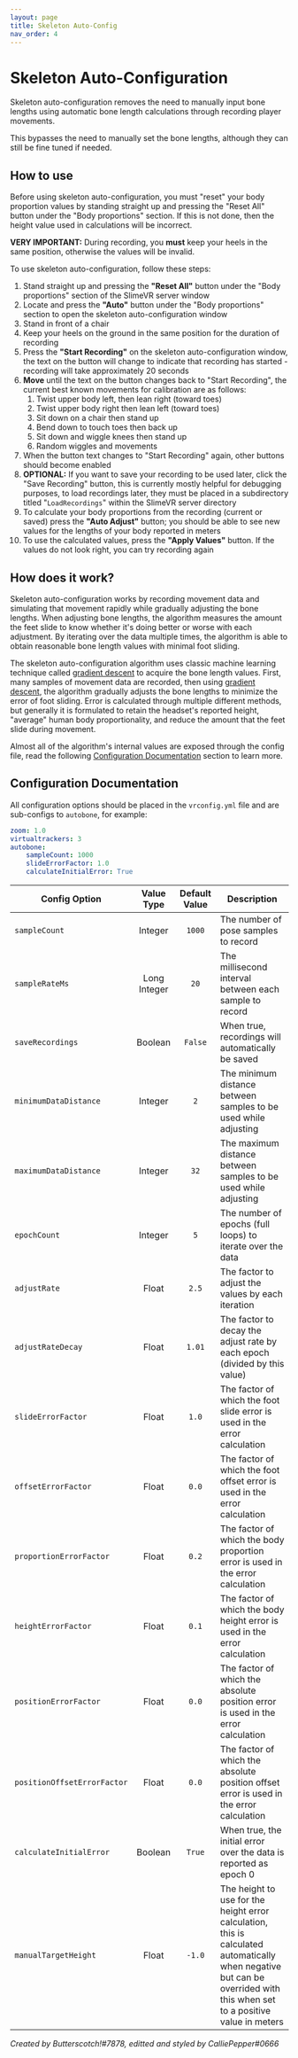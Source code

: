 ```yaml
---
layout: page
title: Skeleton Auto-Config
nav_order: 4
---
```

# Skeleton Auto-Configuration
Skeleton auto-configuration removes the need to manually input bone lengths using automatic bone length calculations through recording player movements.

This bypasses the need to manually set the bone lengths, although they can still be fine tuned if needed.

## How to use
Before using skeleton auto-configuration, you must "reset" your body proportion values by standing straight up and pressing the "Reset All" button under the "Body proportions" section. If this is not done, then the height value used in calculations will be incorrect.

**VERY IMPORTANT:** During recording, you **must** keep your heels in the same position, otherwise the values will be invalid.

To use skeleton auto-configuration, follow these steps:
1. Stand straight up and pressing the **"Reset All"** button under the "Body proportions" section of the SlimeVR server window
2. Locate and press the **"Auto"** button under the "Body proportions" section to open the skeleton auto-configuration window
3. Stand in front of a chair
4. Keep your heels on the ground in the same position for the duration of recording
5. Press the **"Start Recording"** on the skeleton auto-configuration window, the text on the button will change to indicate that recording has started - recording will take approximately 20 seconds
6. **Move** until the text on the button changes back to "Start Recording", the current best known movements for calibration are as follows:
    1. Twist upper body left, then lean right (toward toes) 
    2. Twist upper body right then lean left (toward toes)
    3. Sit down on a chair then stand up
    4. Bend down to touch toes then back up
    5. Sit down and wiggle knees then stand up
    6. Random wiggles and movements
7. When the button text changes to "Start Recording" again, other buttons should become enabled
8. **OPTIONAL:** If you want to save your recording to be used later, click the "Save Recording" button, this is currently mostly helpful for debugging purposes, to load recordings later, they must be placed in a subdirectory titled "`LoadRecordings`" within the SlimeVR server directory
9. To calculate your body proportions from the recording (current or saved) press the **"Auto Adjust"** button; you should be able to see new values for the lengths of your body reported in meters
10. To use the calculated values, press the **"Apply Values"** button. If the values do not look right, you can try recording again

## How does it work?
Skeleton auto-configuration works by recording movement data and simulating that movement rapidly while gradually adjusting the bone lengths. When adjusting bone lengths, the algorithm measures the amount the feet slide to know whether it's doing better or worse with each adjustment. By iterating over the data multiple times, the algorithm is able to obtain reasonable bone length values with minimal foot sliding.

The skeleton auto-configuration algorithm uses classic machine learning technique called [gradient descent][1] to acquire the bone length values. First, many samples of movement data are recorded, then using [gradient descent][1], the algorithm gradually adjusts the bone lengths to minimize the error of foot sliding. Error is calculated through multiple different methods, but generally it is formulated to retain the headset's reported height, "average" human body proportionality, and reduce the amount that the feet slide during movement.

Almost all of the algorithm's internal values are exposed through the config file, read the following [Configuration Documentation](#configuration-documentation) section to learn more.
## Configuration Documentation
All configuration options should be placed in the `vrconfig.yml` file and are sub-configs to `autobone`, for example:
```yaml
zoom: 1.0
virtualtrackers: 3
autobone:
    sampleCount: 1000
    slideErrorFactor: 1.0
    calculateInitialError: True
```

| Config Option               |  Value Type  | Default Value | Description                                                  |
| --------------------------- | :----------: | :-----------: | ------------------------------------------------------------ |
| `sampleCount`               |   Integer    |    `1000`     | The number of pose samples to record                         |
| `sampleRateMs`              | Long Integer |     `20`      | The millisecond interval between each sample to record       |
| `saveRecordings`            |   Boolean    |    `False`    | When true, recordings will automatically be saved            |
| `minimumDataDistance`       |   Integer    |      `2`      | The minimum distance between samples to be used while adjusting |
| `maximumDataDistance`       |   Integer    |     `32`      | The maximum distance between samples to be used while adjusting |
| `epochCount`                |   Integer    |      `5`      | The number of epochs (full loops) to iterate over the data   |
| `adjustRate`                |    Float     |     `2.5`     | The factor to adjust the values by each iteration            |
| `adjustRateDecay`           |    Float     |    `1.01`     | The factor to decay the adjust rate by each epoch (divided by this value) |
| `slideErrorFactor`          |    Float     |     `1.0`     | The factor of which the foot slide error is used in the error calculation |
| `offsetErrorFactor`         |    Float     |     `0.0`     | The factor of which the foot offset error is used in the error calculation |
| `proportionErrorFactor`     |    Float     |     `0.2`     | The factor of which the body proportion error is used in the error calculation |
| `heightErrorFactor`         |    Float     |     `0.1`     | The factor of which the body height error is used in the error calculation |
| `positionErrorFactor`       |    Float     |     `0.0`     | The factor of which the absolute position error is used in the error calculation |
| `positionOffsetErrorFactor` |    Float     |     `0.0`     | The factor of which the absolute position offset error is used in the error calculation |
| `calculateInitialError`     |   Boolean    |    `True`     | When true, the initial error over the data is reported as epoch 0 |
| `manualTargetHeight`        |    Float     |    `-1.0`     | The height to use for the height error calculation, this is calculated automatically when negative but can be overrided with this when set to a positive value in meters |

[1]: https://wikipedia.org/wiki/Gradient_descent "Wikipedia - Gradient descent is an algorithm that optimizes an error value by gradually adjusting a set of variables"

*Created by Butterscotch!#7878, editted and styled by CalliePepper#0666*
